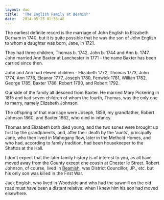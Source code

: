 ```yaml
---
layout: doc
title:  "The English Family at Beamish"
date:   2014-05-25 01:36:48
---
```


The earliest definite record is the marriage of John English to Elizabeth Derham in 1740, but it is quite possible that he was the son of John English to whom a daughter was born, Jane, in 1721.

They had three children, Thomas b. 1742, John b. 1744 and Ann b. 1747. John married Ann Baxter at Lanchester in 1771 - the name Baxter has been carried since then.

John and Ann had eleven children - Elizabeth 1772, Thomas 1773, John 1774, Ann 1776, Eleanor 1777, Joseph 1780, Fenwick 1781, Willian 1782, George 1785, Baxter 1788, Robert 1790, and Robert 1792.

Our side of the family all descend from Baxter. He married Mary Pickering in 1815 and had seven children of whom the fourth, Thomas, was the only one to marry, namely Elizabeth Johnson.

The offspring of that marriage were Joseph, 1859, my grandfather, Robert Johnson 1860, and Baxter 1862, who died in infancy.

Thomas and Elizabeth both died young, and the two sones were brought up first by the grandparents, and, after their death by the 'aunts', principally Jane, who then lived in Mahogany Row, later in the Methold Homes, and who had, according to family tradition, had been housekeeper to the Shaftos at the Hall.

I don't expect that the later family history is of interest to you, as all have moved away from the County except one cousin at Chester le Street. Robert Johnson, of course, lived in [Beamish][beamish], was District Councillor, JP., etc. but his only son was killed in the First War.

Jack English, who lived in Woodside and who had the sawmill on the old road must have been a distant relative: when I knew him his son had moved elsewhere.


[beamish]: https://en.wikipedia.org/wiki/Beamish,_County_Durham